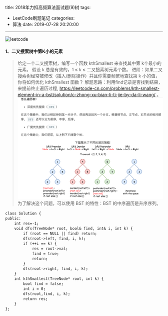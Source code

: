 title: 2018年力扣高频算法面试题(9)树
tags:
  - LeetCode刷题笔记
categories:
  - 算法
date: 2019-07-28 20:20:00
---
![leetcode](https://imgconvert.csdnimg.cn/aHR0cHM6Ly9zczAuYmFpZHUuY29tLzczdDFiamVoMUJGM29kQ2YvaXQvdT00MTcyNTQ4MTE1LDExOTA2MDYwMzYmZm09ODUmcz0yQjQ1M0E2QTg1NDYyNkY1NTVFQzdDMDgwMDAwRTA5MA#pic_center)

<!--more-->

#### 1、二叉搜索树中第K小的元素

> 给定一个二叉搜索树，编写一个函数 kthSmallest 来查找其中第 k个最小的元素。
假设 k 总是有效的，1 ≤ k ≤ 二叉搜索树元素个数。
进阶：如果二叉搜索树经常被修改（插入/删除操作）并且你需要频繁地查找第 k 小的值，你将如何优化 kthSmallest 函数？
解题思路：利用find记录是否找到结果，来提前终止遍历过程, https://leetcode-cn.com/problems/kth-smallest-element-in-a-bst/solution/c-zhong-xu-bian-li-ti-jie-by-da-li-wang/ 。
![upload successful](/images/pasted-93.png)
为了解决这个问题，可以使用 BST 的特性：BST 的中序遍历是升序序列。

```
class Solution {
public:
    int res=-1;
    void dfs(TreeNode* root, bool& find, int& i, int k) {
        if (root == NULL || find) return;
        dfs(root->left, find, i, k);
        if (++i == k) {
            res = root->val;
            find = true;
            return;
        }
        dfs(root->right, find, i, k);
    }
    int kthSmallest(TreeNode* root, int k) {
        bool find = false;
        int i = 0;
        dfs(root,find, i, k);
        return res;
    }
};
```

